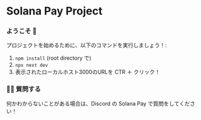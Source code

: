 # Solana Pay Project

### **ようこそ 👋**

プロジェクトを始めるために、以下のコマンドを実行しましょう！:

1. `npm install` (root directory で)
2. `npx next dev`
3. 表示されたローカルホスト3000のURLを CTR ＋ クリック！

### 🙋‍♂️ 質問する

何かわからないことがある場合は、Discord の Solana Pay で質問をしてください！
